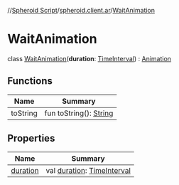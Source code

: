 //[Spheroid Script](../../index.md)/[spheroid.client.ar](../index.md)/[WaitAnimation](index.md)



# WaitAnimation  
 class [WaitAnimation](index.md)(**duration**: [TimeInterval](../../spheroid/-time-interval/index.md)) : [Animation](../-animation/index.md)   


## Functions  
  
|  Name|  Summary| 
|---|---|
| toString| fun toString(): [String](../../spheroid/-string/index.md)  <br>


## Properties  
  
|  Name|  Summary| 
|---|---|
| [duration](index.md#spheroid.client.ar/WaitAnimation/duration/#/PointingToDeclaration/)|  val [duration](index.md#spheroid.client.ar/WaitAnimation/duration/#/PointingToDeclaration/): [TimeInterval](../../spheroid/-time-interval/index.md)   <br>


